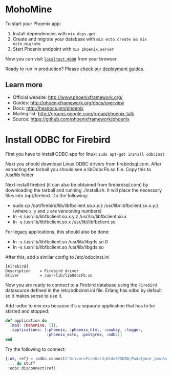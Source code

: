 # MohoMine

To start your Phoenix app:

  1. Install dependencies with `mix deps.get`
  2. Create and migrate your database with `mix ecto.create && mix ecto.migrate`
  3. Start Phoenix endpoint with `mix phoenix.server`

Now you can visit [`localhost:4000`](http://localhost:4000) from your browser.

Ready to run in production? Please [check our deployment guides](http://www.phoenixframework.org/docs/deployment).

## Learn more

  * Official website: http://www.phoenixframework.org/
  * Guides: http://phoenixframework.org/docs/overview
  * Docs: http://hexdocs.pm/phoenix
  * Mailing list: http://groups.google.com/group/phoenix-talk
  * Source: https://github.com/phoenixframework/phoenix

# Install ODBC for Firebird
First you have to install ODBC app for linux:
`sudo apt-get install odbcinst`

Next you should download Linux ODBC drivers from firebirdsql.com. After 
extracting the tarball you should see a libOdbcFb.so file. Copy this
to /usr/lib folder

Next install firebird (it can also be obtained from firebirdsql.com)
by downloading the tarball and running ./install.sh. It will place
the necessary files into /opt/firebird. Do the following:

 * sudo cp /opt/firebird/lib/libfbclient.so.x.y.z /usr/lib/libfbclient.so.x.y.z
 (where `x`, `y` and `z` are versioning numbers)
 * ln -s /usr/lib/libfbclient.so.x.y.z /usr/lib/libfbclient.so.x
 * ln -s /usr/lib/libfbclient.so.x /usr/lib/libfbclient.so

For legacy applications, this should also be done:

 * ln -s /usr/lib/libfbclient.so /usr/lib/libgds.so.0
 * ln -s /usr/lib/libfbclient.so /usr/lib/libgds.so

After this, add a similar config to /etc/odbcinst.ini
```
[Firebird]
Description    = Firebird driver
Driver         = /usr/lib/libOdbcFb.so
```

Now you are ready to connect to a Firebird database using the `Firebird` 
datasource defined in the /etc/odbcinst.ini file. Erlang has odbc by default
so it makes sense to use it.

Add :odbc to mix.exs because it's a separate application that has to be started
and stopped:
```elixir
def application do
  [mod: {MohoMine, []},
   applications: [:phoenix, :phoenix_html, :cowboy, :logger,
				  :phoenix_ecto, :postgrex, :odbc]]
end
```
Try the following to connect:

```elixir
{:ok, ref} = :odbc.connect('Driver=Firebird;Uid=SYSDBA;Pwd=[your_password];Server=localhost;Port=3050;Database=/path_to_db/db_file.fdb', [])
 ... do stuff
 :odbc.disconnect(ref)
```
